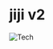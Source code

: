 # jiji v2

![Tech](https://skills-icons.vercel.app/api/icons?i=gemini,nextjs,ts,tailwind,shadcnui,drizzle,neon,betterauth,zustand)

